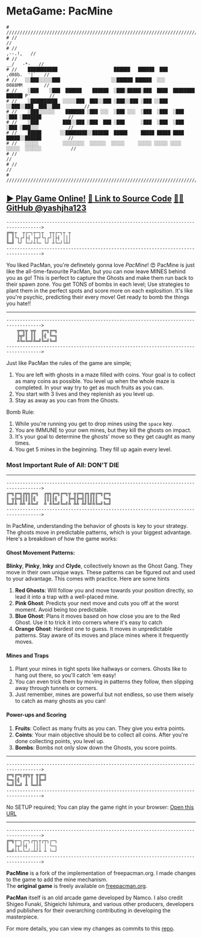 # MetaGame: PacMine

```
# //////////////////////////////////////////////////////////////////////////////////////////
# //                                                                                      //
# //                                                                             ,--.!,   //
# //                                                                          __/   -*-   //
# //    ███████████                     ██████   ██████  ███                ,d08b.  '|`   //
# //   ░░███░░░░░███                   ░░██████ ██████  ░░░                 0088MM        //
# //    ░███    ░███  ██████    ██████  ░███░█████░███  ████  ████████    ██████ P'       //
# //    ░██████████  ░░░░░███  ███░░███ ░███░░███ ░███ ░░███ ░░███░░███  ███░░███         //
# //    ░███░░░░░░    ███████ ░███ ░░░  ░███ ░░░  ░███  ░███  ░███ ░███ ░███████          //
# //    ░███         ███░░███ ░███  ███ ░███      ░███  ░███  ░███ ░███ ░███░░░           //
# //    █████       ░░████████░░██████  █████     █████ █████ ████ █████░░██████          //
# //   ░░░░░         ░░░░░░░░  ░░░░░░  ░░░░░     ░░░░░ ░░░░░ ░░░░ ░░░░░  ░░░░░░           //
# //                                                                                      //
# //                                                                                      //
# //////////////////////////////////////////////////////////////////////////////////////////

```
[▶️ Play Game Online!](https://yashjha123.github.io/PacMine/) [🔗 Link to Source Code](https://github.com/yashjha123/PacMine) [👨‍💻 GitHub @yashjha123](https://github.com/yashjha123/) 
---
```
----------------------------------------------------------------------------------->
╔═╗┬  ┬┌─┐┬─┐┬  ┬┬┌─┐┬ ┬
║ ║└┐┌┘├┤ ├┬┘└┐┌┘│├┤ │││
╚═╝ └┘ └─┘┴└─ └┘ ┴└─┘└┴┘
----------------------------------------------------------------------------------->
```
You liked PacMan, you're definetely gonna love *PacMine*! 😍 PacMine is just like the all-time-favourite PacMan, but you can now leave MINES behind you as go! This is perfect to capture the Ghosts and make them run back to their spawn zone. You get TONS of bombs in each level; Use strategies to plant them in the perfect spots and score more on each explosition. It's like you're psychic, predicting their every move! Get ready to bomb the things you hate!!

----
```
----------------------------------------------------------------------------------->
    ╦═╗╦ ╦╦  ╔═╗╔═╗
    ╠╦╝║ ║║  ║╣ ╚═╗
    ╩╚═╚═╝╩═╝╚═╝╚═╝
----------------------------------------------------------------------------------->
```

Just like PacMan the rules of the game are simple; 
1. You are left with ghosts in a maze filled with coins. Your goal is to collect as many coins as possible. You level up when the whole maze is completed. In your way try to get as much fruits as you can.
2. You start with 3 lives and they replenish as you level up.
3. Stay as away as you can from the Ghosts. 

Bomb Rule:
1. While you're running you get to drop mines using the ``space`` key. 
2. You are IMMUNE to your own mines, but they kill the ghosts on impact.
3. It's your goal to determine the ghosts' move so they get caught as many times.
4. You get 5 mines in the beginning. They fill up again every level.

### Most Important Rule of All: DON'T DIE

---

```
----------------------------------------------------------------------------------->
╔═╗╔═╗╔╦╗╔═╗  ╔╦╗╔═╗╔═╗╦ ╦╔═╗╔╗╔╦╔═╗╔═╗
║ ╦╠═╣║║║║╣   ║║║║╣ ║  ╠═╣╠═╣║║║║║  ╚═╗
╚═╝╩ ╩╩ ╩╚═╝  ╩ ╩╚═╝╚═╝╩ ╩╩ ╩╝╚╝╩╚═╝╚═╝
----------------------------------------------------------------------------------->
```

In PacMine, understanding the behavior of ghosts is key to your strategy. The ghosts move in predictable patterns, which is your biggest advantage. Here's a breakdown of how the game works:

#### Ghost Movement Patterns:
**Blinky**, **Pinky**, **Inky** and **Clyde**, collectively known as the Ghost Gang. They move in their own unique ways. These patterns can be figured out and used to your advantage. This comes with practice. Here are some hints
1. **Red Ghosts**: Will follow you and move towards your position directly, so lead it into a trap with a well-placed mine.
2. **Pink Ghost**: Predicts your next move and cuts you off at the worst moment. Avoid being too predictable.
3. **Blue Ghost**: Plans it moves based on how close you are to the Red Ghost. Use it to trick it into corners where it's easy to catch
4. **Orange Ghost**: Hardest one to guess. It moves in unpredictable patterns. Stay aware of its moves and place mines where it frequently moves.


#### Mines and Traps
1. Plant your mines in tight spots like hallways or corners. Ghosts like to hang out there, so you'll catch 'em easy! 
2. You can even trick them by moving in patterns they follow, then slipping away through tunnels or corners. 
3. Just remember, mines are powerful but not endless, so use them wisely to catch as many ghosts as you can!


#### Power-ups and Scoring
1. **Fruits**: Collect as many fruits as you can. They give you extra points.
2. **Coints**: Your main objective should be to collect all coins. After you're done collecting points, you level up.
3. **Bombs**: Bombs not only slow down the Ghosts, you score points.

----

```
----------------------------------------------------------------------------------->
╔═╗╔═╗╔╦╗╦ ╦╔═╗
╚═╗║╣  ║ ║ ║╠═╝
╚═╝╚═╝ ╩ ╚═╝╩  
----------------------------------------------------------------------------------->
```

No SETUP required; You can play the game right in your browser: [Open this URL](https://yashjha123.github.io/PacMine/)

----

```
----------------------------------------------------------------------------------->
╔═╗┬─┐┌─┐┌┬┐┬┌┬┐┌─┐
║  ├┬┘├┤  │││ │ └─┐
╚═╝┴└─└─┘─┴┘┴ ┴ └─┘
----------------------------------------------------------------------------------->
```
**PacMine** is a fork of the implementation of freepacman.org. I made changes to the game to add the mine mechanism. \
The **original game** is freely available on [freepacman.org](https://freepacman.org/). 

**PacMan** itself is an old arcade game developed by Namco. I also credit Shigeo Funaki, Shigeichi Ishimura, and various other producers, developers and publishers for their overarching contributing in developing the masterpiece.

For more details, you can view my changes as commits to this [repo](https://github.com/yashjha123/PacMine).

